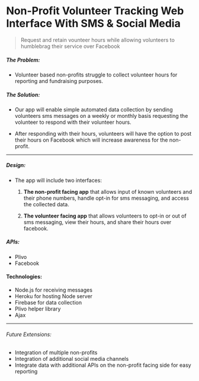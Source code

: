 # Non-Profit Volunteer Tracking Web Interface With SMS & Social Media

> Request and retain vounteer hours while allowing volunteers to humblebrag their service over Facebook

##### The Problem:

- Volunteer based non-profits struggle to collect volunteer hours for reporting and fundraising purposes.

##### The Solution:

- Our app will enable simple automated data collection by sending volunteers sms messages on a weekly or monthly basis requesting the volunteer to respond with their volunteer hours.

- After responding with their hours, volunteers will have the option to post their hours on Facebook which will increase awareness for the non-profit.

------

##### Design:

- The app will include two interfaces: 

    1. **The non-profit facing app** that allows input of known volunteers and their phone numbers, handle opt-in for sms messaging, and access the collected data.

    1. **The volunteer facing app** that allows volunteers to opt-in or out of sms messaging, view their hours, and share their hours over facebook.

##### APIs:

- Plivo
- Facebook

#### Technologies:

- Node.js for receiving messages
- Heroku for hosting Node server
- Firebase for data collection
- Plivo helper library
- Ajax

----

###### Future Extensions:

- Integration of multiple non-profits
- Integration of additional social media channels
- Integrate data with additional APIs on the non-profit facing side for easy reporting


